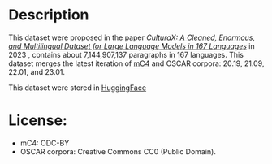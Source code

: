 # Description

This dataset were proposed in the paper [*CulturaX: A Cleaned, Enormous, and Multilingual Dataset for Large Language Models in 167 Languages*](https://arxiv.org/pdf/2309.09400) in 2023 , contains about 7,144,907,137 paragraphs in 167 languages. This dataset merges the latest iteration of [mC4](https://arxiv.org/pdf/2010.11934) and OSCAR corpora: 20.19, 21.09, 22.01, and 23.01.

This dataset were stored in [HuggingFace](https://huggingface.co/datasets/uonlp/CulturaX)
# License: 
- mC4: ODC-BY
- OSCAR corpora: Creative Commons CC0 (Public Domain).
